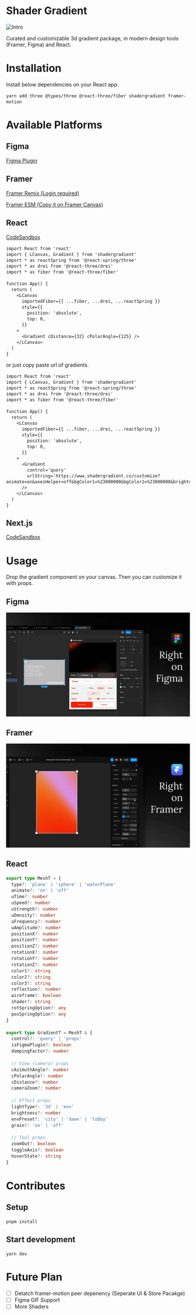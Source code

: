 # Shader Gradient

![Intro](./intro.gif)

Curated and customizable 3d gradient package, in modern design tools (Framer, Figma) and React.

# Installation

Install below dependencies on your React app.

```
yarn add three @types/three @react-three/fiber shadergradient framer-motion
```

# Available Platforms

## Figma

[Figma Plugin](https://www.figma.com/community/plugin/1203016883447870818)

## Framer

[Framer Remix (Login required)](https://framer.com/projects/new?duplicate=sJitbgOn6on6Savojbyk)

[Framer ESM (Copy it on Framer Canvas)](https://framer.com/m/Gradient-YIzl.js)

## React

[CodeSandbox](https://codesandbox.io/p/sandbox/github/ruucm/shadergradient/tree/main/apps/example-cra?file=%2Fsrc%2FApp.tsx)

```tsx
import React from 'react'
import { LCanvas, Gradient } from 'shadergradient'
import * as reactSpring from '@react-spring/three'
import * as drei from '@react-three/drei'
import * as fiber from '@react-three/fiber'

function App() {
  return (
    <LCanvas
      importedFiber={{ ...fiber, ...drei, ...reactSpring }}
      style={{
        position: 'absolute',
        top: 0,
      }}
    >
      <Gradient cDistance={32} cPolarAngle={125} />
    </LCanvas>
  )
}
```

or just copy paste url of gradients.

```tsx
import React from 'react'
import { LCanvas, Gradient } from 'shadergradient'
import * as reactSpring from '@react-spring/three'
import * as drei from '@react-three/drei'
import * as fiber from '@react-three/fiber'

function App() {
  return (
    <LCanvas
      importedFiber={{ ...fiber, ...drei, ...reactSpring }}
      style={{
        position: 'absolute',
        top: 0,
      }}
    >
      <Gradient
        control='query'
        urlString='https://www.shadergradient.co/customize?animate=on&axesHelper=off&bgColor1=%23000000&bgColor2=%23000000&brightness=1.2&cAzimuthAngle=180&cDistance=3.6&cPolarAngle=90&cameraZoom=1&color1=%2352ff89&color2=%23dbba95&color3=%23d0bce1&embedMode=off&envPreset=city&fov=45&gizmoHelper=hide&grain=on&lightType=3d&pixelDensity=1&positionX=-1.4&positionY=0&positionZ=0&reflection=0.1&rotationX=0&rotationY=10&rotationZ=0&shader=defaults&type=plane&uDensity=1.3&uFrequency=5.5&uSpeed=0.4&uStrength=4&uTime=0&wireframe=false&zoomOut=false'
      />
    </LCanvas>
  )
}
```

## Next.js

[CodeSandbox](https://codesandbox.io/p/sandbox/zjxeci?file=%2Fsrc%2Fpages%2Findex.tsx)

# Usage

Drop the gradient component on your canvas. Then you can customize it with props.

## Figma

![Figma](./figma.gif)

## Framer

![Framer](./framer.gif)

## React

```ts
export type MeshT = {
  type?: 'plane' | 'sphere' | 'waterPlane'
  animate?: 'on' | 'off'
  uTime?: number
  uSpeed?: number
  uStrength?: number
  uDensity?: number
  uFrequency?: number
  uAmplitude?: number
  positionX?: number
  positionY?: number
  positionZ?: number
  rotationX?: number
  rotationY?: number
  rotationZ?: number
  color1?: string
  color2?: string
  color3?: string
  reflection?: number
  wireframe?: boolean
  shader?: string
  rotSpringOption?: any
  posSpringOption?: any
}

export type GradientT = MeshT & {
  control?: 'query' | 'props'
  isFigmaPlugin?: boolean
  dampingFactor?: number

  // View (camera) props
  cAzimuthAngle?: number
  cPolarAngle?: number
  cDistance?: number
  cameraZoom?: number

  // Effect props
  lightType?: '3d' | 'env'
  brightness?: number
  envPreset?: 'city' | 'dawn' | 'lobby'
  grain?: 'on' | 'off'

  // Tool props
  zoomOut?: boolean
  toggleAxis?: boolean
  hoverState?: string
}
```

# Contributes

## Setup

```
pnpm install
```

## Start development

```
yarn dev
```

# Future Plan

- [ ] Detatch framer-motion peer depenency (Seperate UI & Store Pacakge)
- [ ] Figma GIF Support
- [ ] More Shaders
